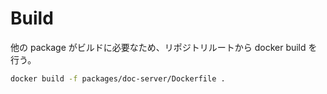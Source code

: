 # Build

他の package がビルドに必要なため、リポジトリルートから docker build を行う。

```bash
docker build -f packages/doc-server/Dockerfile .
```
